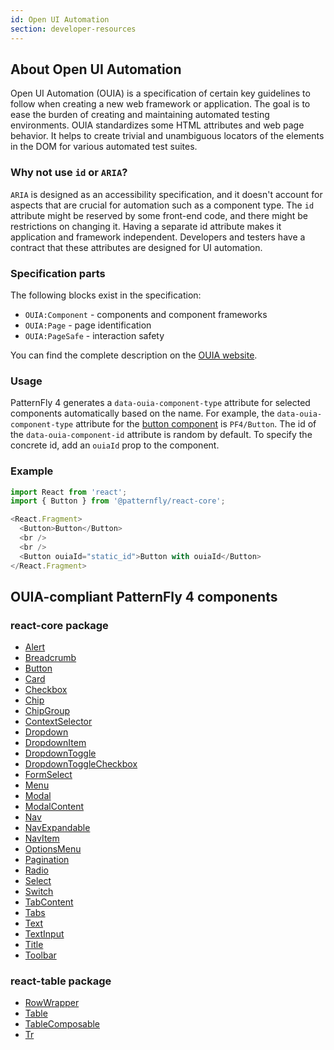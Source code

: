 ```yaml
---
id: Open UI Automation
section: developer-resources
---
```


## About Open UI Automation

Open UI Automation (OUIA) is a specification of certain key guidelines to follow when creating a new
web framework or application. The goal is to ease the burden of creating and maintaining automated
testing environments. OUIA standardizes some HTML attributes and web page
behavior. It helps to create trivial and unambiguous locators of the elements in the DOM for
various automated test suites.

### Why not use `id` or `ARIA`?

`ARIA` is designed as an accessibility specification, and it doesn't account for aspects that are crucial
for automation such as a component type. The `id` attribute might be reserved by some front-end code, and
there might be restrictions on changing it. Having a separate id attribute makes it application and
framework independent. Developers and testers have a contract that these attributes are designed for
UI automation.

### Specification parts

The following blocks exist in the specification:

* `OUIA:Component` - components and component frameworks
* `OUIA:Page` - page identification
* `OUIA:PageSafe` - interaction safety

You can find the complete description on the [OUIA website](https://ouia.readthedocs.io).

### Usage

PatternFly 4 generates a `data-ouia-component-type` attribute for selected components automatically
based on the name. For example, the `data-ouia-component-type` attribute for the
[button component](/components/button) is `PF4/Button`. The id of the `data-ouia-component-id`
attribute is random by default. To specify the concrete id, add an `ouiaId` prop to the
component.

### Example

```js
import React from 'react';
import { Button } from '@patternfly/react-core';

<React.Fragment>
  <Button>Button</Button>
  <br />
  <br />
  <Button ouiaId="static_id">Button with ouiaId</Button>
</React.Fragment>
```

## OUIA-compliant PatternFly 4 components

### react-core package

* [Alert](/components/alert)
* [Breadcrumb](/components/breadcrumb)
* [Button](/components/button)
* [Card](/components/card)
* [Checkbox](/components/checkbox)
* [Chip](/components/chip)
* [ChipGroup](/components/chipg-roup)
* [ContextSelector](/components/context-selector)
* [Dropdown](/components/dropdown)
* [DropdownItem](/components/dropdown)
* [DropdownToggle](/components/dropdown)
* [DropdownToggleCheckbox](/components/dropdown)
* [FormSelect](/components/form-select)
* [Menu](/components/menu)
* [Modal](/components/modal)
* [ModalContent](/components/modal)
* [Nav](/components/navigation)
* [NavExpandable](/components/navigation)
* [NavItem](/components/navigation)
* [OptionsMenu](/components/options-menu)
* [Pagination](/components/pagination)
* [Radio](/components/radio)
* [Select](/components/select)
* [Switch](/components/switch)
* [TabContent](/components/tabs)
* [Tabs](/components/tabs)
* [Text](/components/text)
* [TextInput](/components/text-input)
* [Title](/components/title)
* [Toolbar](/components/toolbar)

### react-table package

* [RowWrapper](/components/table)
* [Table](/components/table)
* [TableComposable](/components/table)
* [Tr](/components/table)
